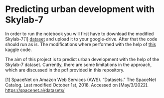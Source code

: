 # Predicting urban development with Skylab-7

In order to run the notebook you will first have to download the modified Skylab-7[1] [dataset](https://drive.google.com/file/d/1dmtpvL9DohrftS6F8crx4zSBfLAh3rwv/view?usp=sharing) and upload it to your google-drive. After that the code should run as is. The modifications where performed with the help of [this](https://www.kaggle.com/datasets/amerii/spacenet-7-multitemporal-urban-development/code) kaggle code. 

The aim of this project is to predict urban development with the help of the Skylab-7 dataset. Currently, there are some limitations in the approach, which are discussed in the pdf provided in this repository.

[1] SpaceNet on Amazon Web Services (AWS). “Datasets.” The SpaceNet Catalog. Last modified October 1st, 2018. Accessed on [May/3/2022]. https://spacenet.ai/datasets/
